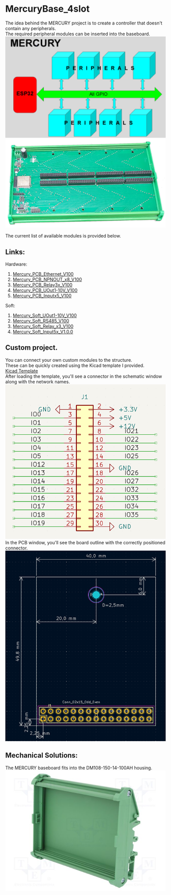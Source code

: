 # MercuryBase_4slot

The idea behind the MERCURY project is to create a controller that doesn't contain any peripherals.   
The required peripheral modules can be inserted into the baseboard.
<picture><img src="img/Mercury600x379.png"></picture>   
<picture><img src="img/Base8slot.png"></picture>   

The current list of available modules is provided below.
## Links:   
Hardware:   
1. <a href="https://github.com/krzychoooo/Mercury_PCB_Ethernet_V100" target="_blank">Mercury_PCB_Ethernet_V100</a>
2. <a href="https://github.com/krzychoooo/Mercury_PCB_NPNOUT_x8_V100" target="_blank">Mercury_PCB_NPNOUT_x8_V100</a>
3. <a href="https://github.com/krzychoooo/Mercury_PCB_Relay3x_V100" target="_blank">Mercury_PCB_Relay3x_V100</a>
4. <a href="https://github.com/krzychoooo/Mercury_PCB_UOut1-10V_V100" target="_blank">Mercury_PCB_UOut1-10V_V100</a>   
5. <a href="https://github.com/krzychoooo/Mercury_PCB_Inputx5_V100" target="_blank">Mercury_PCB_Inputx5_V100</a>   

Soft:   
1. <a href="https://github.com/krzychoooo/Mercury_Soft_UOut1-10V_V100" target="_blank">Mercury_Soft_UOut1-10V_V100</a>
2. <a href="https://github.com/krzychoooo/Mercury_Soft_RS485_V100" target="_blank">Mercury_Soft_RS485_V100</a>
3. <a href="https://github.com/krzychoooo/Mercury_Soft_Relay_x3_V100" target="_blank">Mercury_Soft_Relay_x3_V100</a>
4. <a href="https://github.com/krzychoooo/Mercury_Soft_Input5x_V1.0.0" target="_blank">Mercury_Soft_Input5x_V1.0.0</a>   

## Custom project.   
You can connect your own custom modules to the structure.   
These can be quickly created using the Kicad template I provided.   
<a href="https://github.com/krzychoooo/MercuryTemplate" target="_blank">Kicad Template</a>    
After loading the template, you'll see a connector in the schematic window along with the network names.   
<picture><img src="img/TemplateSCH.PNG"></picture>   
In the PCB window, you'll see the board outline with the correctly positioned connector.   
<picture><img src="img/TemplatePCB.PNG"></picture>   

## Mechanical Solutions:   
The MERCURY baseboard fits into the DM108-150-14-100AH ​​housing.
<picture><img src="img/DM108-150-14-100AH.png"></picture>

